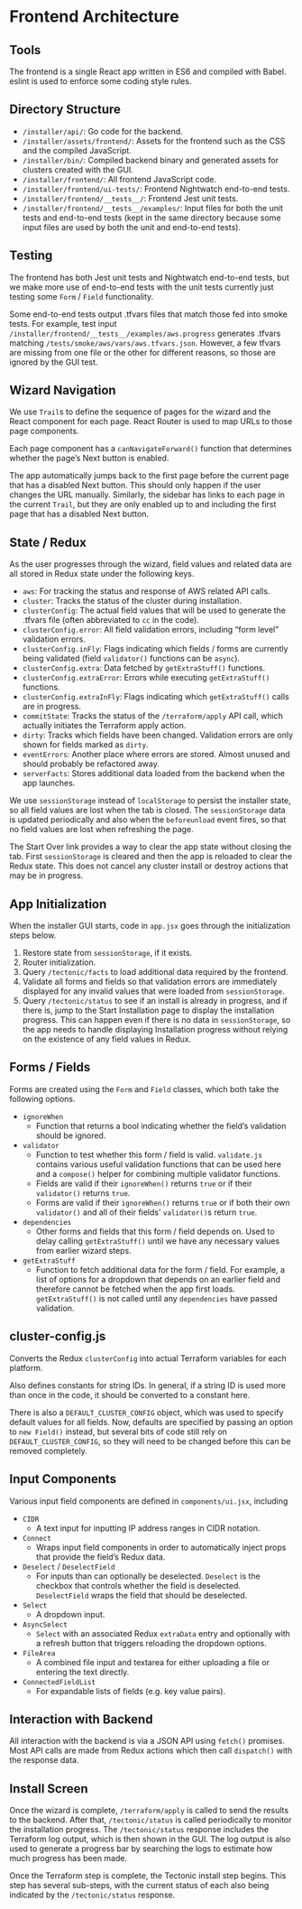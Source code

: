 # Frontend Architecture
## Tools
The frontend is a single React app written in ES6 and compiled with Babel. eslint is used to enforce some coding style rules.

## Directory Structure
* `/installer/api/`: Go code for the backend.
* `/installer/assets/frontend/`: Assets for the frontend such as the CSS and the compiled JavaScript.
* `/installer/bin/`: Compiled backend binary and generated assets for clusters created with the GUI.
* `/installer/frontend/`: All frontend JavaScript code.
* `/installer/frontend/ui-tests/`: Frontend Nightwatch end-to-end tests.
* `/installer/frontend/__tests__/`: Frontend Jest unit tests.
* `/installer/frontend/__tests__/examples/`: Input files for both the unit tests and end-to-end tests (kept in the same directory because some input files are used by both the unit and end-to-end tests).

## Testing
The frontend has both Jest unit tests and Nightwatch end-to-end tests, but we make more use of end-to-end tests with the unit tests currently just testing some `Form` / `Field` functionality.

Some end-to-end tests output .tfvars files that match those fed into smoke tests. For example, test input `/installer/frontend/__tests__/examples/aws.progress` generates .tfvars matching `/tests/smoke/aws/vars/aws.tfvars.json`. However, a few tfvars are missing from one file or the other for different reasons, so those are ignored by the GUI test.

## Wizard Navigation
We use `Trail`s to define the sequence of pages for the wizard and the React component for each page. React Router is used to map URLs to those page components.

Each page component has a `canNavigateForward()` function that determines whether the page’s Next button is enabled.

The app automatically jumps back to the first page before the current page that has a disabled Next button. This should only happen if the user changes the URL manually. Similarly, the sidebar has links to each page in the current `Trail`, but they are only enabled up to and including the first page that has a disabled Next button.

## State / Redux
As the user progresses through the wizard, field values and related data are all stored in Redux state under the following keys.
* `aws`: For tracking the status and response of AWS related API calls.
* `cluster`: Tracks the status of the cluster during installation.
* `clusterConfig`: The actual field values that will be used to generate the .tfvars file (often abbreviated to `cc` in the code).
* `clusterConfig.error`: All field validation errors, including “form level” validation errors.
* `clusterConfig.inFly`: Flags indicating which fields / forms are currently being validated (field `validator()` functions can be `async`).
* `clusterConfig.extra`: Data fetched by `getExtraStuff()` functions.
* `clusterConfig.extraError`: Errors while executing `getExtraStuff()` functions.
* `clusterConfig.extraInFly`: Flags indicating which `getExtraStuff()` calls are in progress.
* `commitState`: Tracks the status of the `/terraform/apply` API call, which actually initiates the Terraform apply action.
* `dirty`: Tracks which fields have been changed. Validation errors are only shown for fields marked as `dirty`.
* `eventErrors`: Another place where errors are stored. Almost unused and should probably be refactored away.
* `serverFacts`: Stores additional data loaded from the backend when the app launches.

We use `sessionStorage` instead of `localStorage` to persist the installer state, so all field values are lost when the tab is closed. The `sessionStorage` data is updated periodically and also when the `beforeunload` event fires, so that no field values are lost when refreshing the page.

The Start Over link provides a way to clear the app state without closing the tab. First `sessionStorage` is cleared and then the app is reloaded to clear the Redux state. This does not cancel any cluster install or destroy actions that may be in progress.

## App Initialization
When the installer GUI starts, code in `app.jsx` goes through the initialization steps below.
1. Restore state from `sessionStorage`, if it exists.
1. Router initialization.
1. Query `/tectonic/facts` to load additional data required by the frontend.
1. Validate all forms and fields so that validation errors are immediately displayed for any invalid values that were loaded from `sessionStorage`.
1. Query `/tectonic/status` to see if an install is already in progress, and if there is, jump to the Start Installation page to display the installation progress. This can happen even if there is no data in `sessionStorage`, so the app needs to handle displaying Installation progress without relying on the existence of any field values in Redux.

## Forms / Fields
Forms are created using the `Form` and `Field` classes, which both take the following options.
* `ignoreWhen`
  * Function that returns a bool indicating whether the field’s validation should be ignored.
* `validator`
  * Function to test whether this form / field is valid. `validate.js` contains various useful validation functions that can be used here and a `compose()` helper for combining multiple validator functions.
  * Fields are valid if their `ignoreWhen()` returns `true` or if their `validator()` returns `true`.
  * Forms are valid if their `ignoreWhen()` returns `true` or if both their own `validator()` and all of their fields' `validator()`s return `true`.
* `dependencies`
  * Other forms and fields that this form / field depends on. Used to delay calling `getExtraStuff()` until we have any necessary values from earlier wizard steps.
* `getExtraStuff`
  * Function to fetch additional data for the form / field. For example, a list of options for a dropdown that depends on an earlier field and therefore cannot be fetched when the app first loads. `getExtraStuff()` is not called until any `dependencies` have passed validation.

## cluster-config.js
Converts the Redux `clusterConfig` into actual Terraform variables for each platform.

Also defines constants for string IDs. In general, if a string ID is used more than once in the code, it should be converted to a constant here.

There is also a `DEFAULT_CLUSTER_CONFIG` object, which was used to specify default values for all fields. Now, defaults are specified by passing an option to `new Field()` instead, but several bits of code still rely on `DEFAULT_CLUSTER_CONFIG`, so they will need to be changed before this can be removed completely.

## Input Components
Various input field components are defined in `components/ui.jsx`, including
* `CIDR`
  * A text input for inputting IP address ranges in CIDR notation.
* `Connect`
  * Wraps input field components in order to automatically inject props that provide the field’s Redux data.
* `Deselect` / `DeselectField`
  * For inputs than can optionally be deselected. `Deselect` is the checkbox that controls whether the field is deselected. `DeselectField` wraps the field that should be deselected.
* `Select`
  * A dropdown input.
* `AsyncSelect`
  * `Select` with an associated Redux `extraData` entry and optionally with a refresh button that triggers reloading the dropdown options.
* `FileArea`
  * A combined file input and textarea for either uploading a file or entering the text directly.
* `ConnectedFieldList`
  * For expandable lists of fields (e.g. key value pairs).

## Interaction with Backend
All interaction with the backend is via a JSON API using `fetch()` promises. Most API calls are made from Redux actions which then call `dispatch()` with the response data.

## Install Screen
Once the wizard is complete, `/terraform/apply` is called to send the results to the backend. After that, `/tectonic/status` is called periodically to monitor the installation progress. The `/tectonic/status` response includes the Terraform log output, which is then shown in the GUI. The log output is also used to generate a progress bar by searching the logs to estimate how much progress has been made.

Once the Terraform step is complete, the Tectonic install step begins. This step has several sub-steps, with the current status of each also being indicated by the `/tectonic/status` response.
